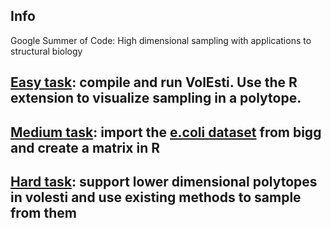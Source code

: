 ## Info

Google Summer of Code: High dimensional sampling with applications to structural biology

## [Easy task](test_easy.html): compile and run VolEsti. Use the R extension to visualize sampling in a polytope.

## [Medium task](test_easy.html): import the [e.coli dataset](bigg.ucsd.edu/models/e_coli_core) from bigg and create a matrix in R

## [Hard task](test_easy.html): support lower dimensional polytopes in volesti and use existing methods to sample from them
